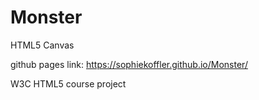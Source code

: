 # Monster
HTML5 Canvas

github pages link: https://sophiekoffler.github.io/Monster/

W3C HTML5 course project
